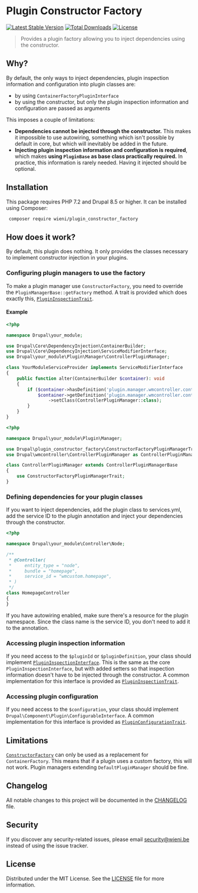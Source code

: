 Plugin Constructor Factory
======================

[![Latest Stable Version](https://poser.pugx.org/wieni/plugin_constructor_factory/v/stable)](https://packagist.org/packages/wieni/plugin_constructor_factory)
[![Total Downloads](https://poser.pugx.org/wieni/plugin_constructor_factory/downloads)](https://packagist.org/packages/wieni/plugin_constructor_factory)
[![License](https://poser.pugx.org/wieni/plugin_constructor_factory/license)](https://packagist.org/packages/wieni/plugin_constructor_factory)

> Provides a plugin factory allowing you to inject dependencies using the constructor.

## Why?
By default, the only ways to inject dependencies, plugin inspection information and configuration into plugin classes are:
- by using `ContainerFactoryPluginInterface`
- by using the constructor, but only the plugin inspection information and configuration are passed as arguments

This imposes a couple of limitations:
- **Dependencies cannot be injected through the constructor.** This makes it impossible to use autowiring, something 
  which isn't possible by default in core, but which will inevitably be added in the future. 
- **Injecting plugin inspection information and configuration is required**, which makes **using `PluginBase` as base 
  class practically required.** In practice, this information is rarely needed. Having it injected should be optional.

## Installation
This package requires PHP 7.2 and Drupal 8.5 or higher. It can be installed using Composer:

```bash
 composer require wieni/plugin_constructor_factory
```

## How does it work?
By default, this plugin does nothing. It only provides the classes necessary to implement constructor injection in your 
plugins.

### Configuring plugin managers to use the factory
To make a plugin manager use `ConstructorFactory`, you need to override the `PluginManagerBase::getFactory` 
method. A trait is provided which does exactly this, [`PluginInspectionTrait`](src/Plugin/PluginInspectionTrait.php).

#### Example
```php
<?php

namespace Drupal\your_module;

use Drupal\Core\DependencyInjection\ContainerBuilder;
use Drupal\Core\DependencyInjection\ServiceModifierInterface;
use Drupal\your_module\Plugin\Manager\ControllerPluginManager;

class YourModuleServiceProvider implements ServiceModifierInterface
{
    public function alter(ContainerBuilder $container): void
    {
        if ($container->hasDefinition('plugin.manager.wmcontroller.controller')) {
            $container->getDefinition('plugin.manager.wmcontroller.controller')
                ->setClass(ControllerPluginManager::class);
        }
    }
}
```

```php
<?php

namespace Drupal\your_module\Plugin\Manager;

use Drupal\plugin_constructor_factory\ConstructorFactoryPluginManagerTrait;
use Drupal\wmcontroller\ControllerPluginManager as ControllerPluginManagerBase;

class ControllerPluginManager extends ControllerPluginManagerBase
{
    use ConstructorFactoryPluginManagerTrait;
}
```

### Defining dependencies for your plugin classes
If you want to inject dependencies, add the plugin class to services.yml, add the service ID to the plugin annotation 
and inject your dependencies through the constructor.

```php
<?php

namespace Drupal\your_module\Controller\Node;

/**
 * @Controller(
 *     entity_type = "node",
 *     bundle = "homepage",
 *     service_id = "wmcustom.homepage",
 * )
 */
class HomepageController
{
}
```

If you have autowiring enabled, make sure there's a resource for the plugin namespace. Since the class name is the service ID, you don't need to add it to the annotation.

### Accessing plugin inspection information
If you need access to the `$pluginId` or `$pluginDefinition`, your class should implement 
[`PluginInspectionInterface`](src/Plugin/PluginInspectionInterface.php). This is the same as the core 
`PluginInspectionInterface`, but with added setters so that inspection information doesn't have to be injected through
the constructor. A common implementation for this interface is provided as [`PluginInspectionTrait`](src/Plugin/PluginInspectionTrait.php).

### Accessing plugin configuration
If you need access to the `$configuration`, your class should implement `Drupal\Component\Plugin\ConfigurableInterface`.
A common implementation for this interface is provided as 
[`PluginConfigurationTrait`](src/Plugin/PluginConfigurationTrait.php).

## Limitations
[`ConstructorFactory`](src/Plugin/Factory/ConstructorFactory.php) can only be used as a replacement for 
`ContainerFactory`. This means that if a plugin uses a custom factory, this will not work. Plugin managers extending 
`DefaultPluginManager` should be fine. 

## Changelog
All notable changes to this project will be documented in the
[CHANGELOG](CHANGELOG.md) file.

## Security
If you discover any security-related issues, please email
[security@wieni.be](mailto:security@wieni.be) instead of using the issue
tracker.

## License
Distributed under the MIT License. See the [LICENSE](LICENSE.md) file
for more information.
